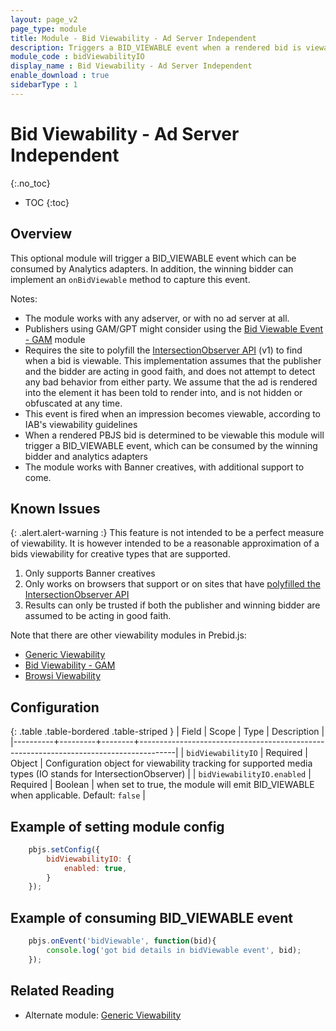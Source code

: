 ```yaml
---
layout: page_v2
page_type: module
title: Module - Bid Viewability - Ad Server Independent
description: Triggers a BID_VIEWABLE event when a rendered bid is viewable according to an approximation of IAB viewability criteria
module_code : bidViewabilityIO
display_name : Bid Viewability - Ad Server Independent
enable_download : true
sidebarType : 1
---
```


# Bid Viewability - Ad Server Independent
{:.no_toc}

- TOC
{:toc}

## Overview

This optional module will trigger a BID_VIEWABLE event which can be consumed by Analytics adapters. In addition, the winning bidder can implement an `onBidViewable` method to capture this event.

Notes:

- The module works with any adserver, or with no ad server at all.
- Publishers using GAM/GPT might consider using the [Bid Viewable Event - GAM](/dev-docs/modules/bidViewable.html) module
- Requires the site to polyfill the [IntersectionObserver API](https://github.com/w3c/IntersectionObserver) (v1) to find when a bid is viewable. This implementation assumes that the publisher and the bidder are acting in good faith, and does not attempt to detect any bad behavior from either party. We assume that the ad is rendered into the element it has been told to render into, and is not hidden or obfuscated at any time.
- This event is fired when an impression becomes viewable, according to IAB's viewability guidelines
- When a rendered PBJS bid is determined to be viewable this module will trigger a BID_VIEWABLE event, which can be consumed by the winning bidder and analytics adapters
- The module works with Banner creatives, with additional support to come.

## Known Issues

{: .alert.alert-warning :}
This feature is not intended to be a perfect measure of viewability. It is however intended to be a reasonable approximation of a bids viewability for creative types that are supported.

1. Only supports Banner creatives
2. Only works on browsers that support or on sites that have [polyfilled the IntersectionObserver API](https://github.com/GoogleChromeLabs/intersection-observer)
3. Results can only be trusted if both the publisher and winning bidder are assumed to be acting in good faith.

Note that there are other viewability modules in Prebid.js:

- [Generic Viewability](/dev-docs/modules/viewability.html)
- [Bid Viewability - GAM](/dev-docs/modules/bidViewable.html)
- [Browsi Viewability](/dev-docs/modules/browsiRtdProvider.html)

## Configuration

{: .table .table-bordered .table-striped }
| Field    | Scope   | Type   | Description                                                                           |
|----------+---------+--------+---------------------------------------------------------------------------------------|
| `bidViewabilityIO` | Required | Object | Configuration object for viewability tracking for supported media types (IO stands for IntersectionObserver) |
| `bidViewabilityIO.enabled` | Required | Boolean | when set to true, the module will emit BID_VIEWABLE when applicable. Default: `false` |

## Example of setting module config

```javascript
    pbjs.setConfig({
        bidViewabilityIO: {
            enabled: true,
        }
    });
```

## Example of consuming BID_VIEWABLE event

```javascript
    pbjs.onEvent('bidViewable', function(bid){
        console.log('got bid details in bidViewable event', bid);
    });
```

## Related Reading

- Alternate module: [Generic Viewability](/dev-docs/modules/viewability.html)
